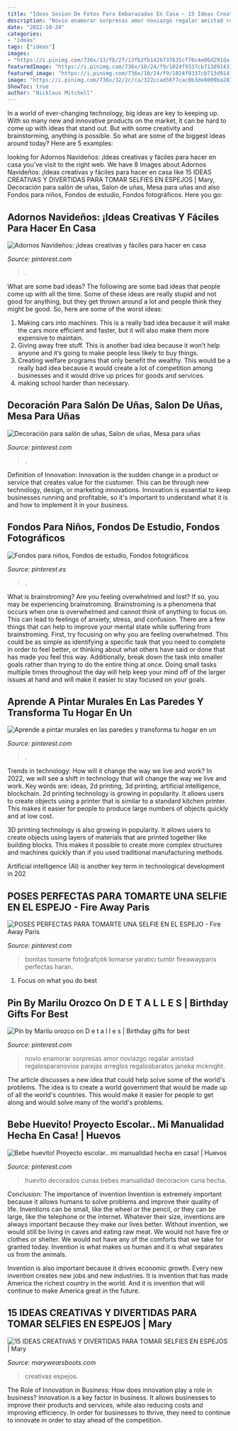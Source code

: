 ```yaml
---
title: "Ideas Sesion De Fotos Para Embarazadas En Casa ~ 15 Ideas Creativas Y Divertidas Para Tomar Selfies En Espejos"
description: "Novio enamorar sorpresas amor noviazgo regalar amistad regalosparanovios parejas arreglos regalosbaratos janeka mcknight"
date: "2022-10-24"
categories:
- "ideas"
tags: ["ideas"]
images:
- "https://i.pinimg.com/736x/13/fb/2f/13fb2fb142b737635cf76c4e06d291da.jpg"
featuredImage: "https://i.pinimg.com/736x/10/24/f9/1024f9337cb713d91431f279a9ba3a9e.jpg"
featured_image: "https://i.pinimg.com/736x/10/24/f9/1024f9337cb713d91431f279a9ba3a9e.jpg"
image: "https://i.pinimg.com/736x/32/2c/ca/322ccad56f7cac0b3de8009ba2816f54.jpg"
ShowToc: true
author: "Nicklaus Mitchell"
---
```



In a world of ever-changing technology, big ideas are key to keeping up. With so many new and innovative products on the market, it can be hard to come up with ideas that stand out. But with some creativity and brainstorming, anything is possible. So what are some of the biggest ideas around today? Here are 5 examples: 

	

		
looking for Adornos Navideños: ¡Ideas creativas y fáciles para hacer en casa you've visit to the right web. We have 8 Images about Adornos Navideños: ¡Ideas creativas y fáciles para hacer en casa like 15 IDEAS CREATIVAS Y DIVERTIDAS PARA TOMAR SELFIES EN ESPEJOS | Mary, Decoración para salón de uñas, Salon de uñas, Mesa para uñas and also Fondos para niños, Fondos de estudio, Fondos fotográficos. Here you go:
		
    
## Adornos Navideños: ¡Ideas Creativas Y Fáciles Para Hacer En Casa

<img loading=lazy src="https://i.pinimg.com/736x/10/24/f9/1024f9337cb713d91431f279a9ba3a9e.jpg" onerror="this.onerror=null;this.src='https://tse4.mm.bing.net/th?id=OIP.svMGPSTk6xfCrm8If6Bh1AHaJW&amp;pid=15.1';" alt="Adornos Navideños: ¡Ideas creativas y fáciles para hacer en casa">

_Source: pinterest.com_

>. 

	

What are some bad ideas?
The following are some bad ideas that people come up with all the time. Some of these ideas are really stupid and not good for anything, but they get thrown around a lot and people think they might be good. So, here are some of the worst ideas:
1) Making cars into machines. This is a really bad idea because it will make the cars more efficient and faster, but it will also make them more expensive to maintain.
2) Giving away free stuff. This is another bad idea because it won’t help anyone and it’s going to make people less likely to buy things.
3) Creating welfare programs that only benefit the wealthy. This would be a really bad idea because it would create a lot of competition among businesses and it would drive up prices for goods and services.
4) making school harder than necessary.

    
## Decoración Para Salón De Uñas, Salon De Uñas, Mesa Para Uñas

<img loading=lazy src="https://i.pinimg.com/736x/1d/5e/99/1d5e995d0c2330848c01812e41504285--d-nails-nail-bar.jpg" onerror="this.onerror=null;this.src='https://tse4.mm.bing.net/th?id=OIP.A7g2Q9vrOqsBo4_8Jq9dIgHaJ3&amp;pid=15.1';" alt="Decoración para salón de uñas, Salon de uñas, Mesa para uñas">

_Source: pinterest.com_

>. 

	

Definition of Innovation:
Innovation is the sudden change in a product or service that creates value for the customer. This can be through new technology, design, or marketing innovations. Innovation is essential to keep businesses running and profitable, so it's important to understand what it is and how to implement it in your business.

    
## Fondos Para Niños, Fondos De Estudio, Fondos Fotográficos

<img loading=lazy src="https://i.pinimg.com/736x/84/49/14/8449146cc765e3ce7b3e186225395bce.jpg" onerror="this.onerror=null;this.src='https://tse3.mm.bing.net/th?id=OIP.0PBNoD9lJO4Uupaab6oEQQHaLH&amp;pid=15.1';" alt="Fondos para niños, Fondos de estudio, Fondos fotográficos">

_Source: pinterest.es_

>. 

	

What is brainstroming?
Are you feeling overwhelmed and lost? If so, you may be experiencing brainstroming. Brainstroming is a phenomena that occurs when one is overwhelmed and cannot think of anything to focus on. This can lead to feelings of anxiety, stress, and confusion. There are a few things that can help to improve your mental state while suffering from brainstroming. First, try focusing on why you are feeling overwhelmed. This could be as simple as identifying a specific task that you need to complete in order to feel better, or thinking about what others have said or done that has made you feel this way. Additionally, break down the task into smaller goals rather than trying to do the entire thing at once. Doing small tasks multiple times throughout the day will help keep your mind off of the larger issues at hand and will make it easier to stay focused on your goals.

    
## Aprende A Pintar Murales En Las Paredes Y Transforma Tu Hogar En Un

<img loading=lazy src="https://i.pinimg.com/736x/13/fb/2f/13fb2fb142b737635cf76c4e06d291da.jpg" onerror="this.onerror=null;this.src='https://tse3.mm.bing.net/th?id=OIP.rAAYgTb3FuuRG5tDoB1eGwHaJ4&amp;pid=15.1';" alt="Aprende a pintar murales en las paredes y transforma tu hogar en un">

_Source: pinterest.com_

>. 

	

Trends in technology: How will it change the way we live and work?
In 2022, we will see a shift in technology that will change the way we live and work. Key words are: ideas, 2d printing, 3d printing, artificial intelligence, blockchain. 
2d printing technology is growing in popularity. It allows users to create objects using a printer that is similar to a standard kitchen printer. This makes it easier for people to produce large numbers of objects quickly and at low cost. 

3D printing technology is also growing in popularity. It allows users to create objects using layers of materials that are printed together like building blocks. This makes it possible to create more complex structures and machines quickly than if you used traditional manufacturing methods. 

Artificial intelligence (AI) is another key term in technological development in 202
    
## POSES PERFECTAS PARA TOMARTE UNA SELFIE EN EL ESPEJO - Fire Away Paris

<img loading=lazy src="https://i.pinimg.com/736x/3d/49/04/3d49046cda048bcb208ccafedf212bc4.jpg" onerror="this.onerror=null;this.src='https://tse3.mm.bing.net/th?id=OIP.z7efaL-fYPINs5dBA_vpFQHaJ2&amp;pid=15.1';" alt="POSES PERFECTAS PARA TOMARTE UNA SELFIE EN EL ESPEJO - Fire Away Paris">

_Source: pinterest.com_

>bonitas tomarte fotoğrafçılık tomarse yaratıcı tumbr fireawayparis perfectas haran. 

	

1. Focus on what you do best

    
## Pin By Marilu Orozco On D E T A L L E S | Birthday Gifts For Best

<img loading=lazy src="https://i.pinimg.com/736x/1e/81/8c/1e818c8377e9f662de5ab5666007b03d.jpg" onerror="this.onerror=null;this.src='https://tse4.mm.bing.net/th?id=OIP.gYs0L0FLEBqeAiTs_AAanAHaJ3&amp;pid=15.1';" alt="Pin by Marilu orozco on D e t a l l e s | Birthday gifts for best">

_Source: pinterest.com_

>novio enamorar sorpresas amor noviazgo regalar amistad regalosparanovios parejas arreglos regalosbaratos janeka mcknight. 

	

The article discusses a new idea that could help solve some of the world's problems. The idea is to create a world government that would be made up of all the world's countries. This would make it easier for people to get along and would solve many of the world's problems.

    
## Bebe Huevito! Proyecto Escolar.. Mi Manualidad Hecha En Casa! | Huevos

<img loading=lazy src="https://i.pinimg.com/736x/32/2c/ca/322ccad56f7cac0b3de8009ba2816f54.jpg" onerror="this.onerror=null;this.src='https://tse1.mm.bing.net/th?id=OIP.1AqJN4jsIJ1p4EGdBOb4eAHaFa&amp;pid=15.1';" alt="Bebe huevito! Proyecto escolar.. mi manualidad hecha en casa! | Huevos">

_Source: pinterest.com_

>huevito decorados cunas bebes manualidad decoracion cuna hecha. 

	

Conclusion: The importance of invention
Invention is extremely important because it allows humans to solve problems and improve their quality of life. Inventions can be small, like the wheel or the pencil, or they can be large, like the telephone or the internet. Whatever their size, inventions are always important because they make our lives better.
Without invention, we would still be living in caves and eating raw meat. We would not have fire or clothes or shelter. We would not have any of the comforts that we take for granted today. Invention is what makes us human and it is what separates us from the animals.

Invention is also important because it drives economic growth. Every new invention creates new jobs and new industries. It is invention that has made America the richest country in the world. And it is invention that will continue to make America great in the future.

    
## 15 IDEAS CREATIVAS Y DIVERTIDAS PARA TOMAR SELFIES EN ESPEJOS | Mary

<img loading=lazy src="https://1.bp.blogspot.com/-8FM9EiTLdWs/XwY5wloIIxI/AAAAAAAAOBo/M3UZ9AUg6L040mA3Nc8K5ket7FOEJSNJQCNcBGAsYHQ/s1600/fotos%2Ben%2Bespejos.JPG" onerror="this.onerror=null;this.src='https://tse2.mm.bing.net/th?id=OIP.CzAIqxSnWdf7ratgzbxDZgHaLH&amp;pid=15.1';" alt="15 IDEAS CREATIVAS Y DIVERTIDAS PARA TOMAR SELFIES EN ESPEJOS | Mary">

_Source: marywearsboots.com_

>creativas espejos. 

	

The Role of Innovation in Business: How does innovation play a role in business?
Innovation is a key factor in business. It allows businesses to improve their products and services, while also reducing costs and improving efficiency. In order for businesses to thrive, they need to continue to innovate in order to stay ahead of the competition.

